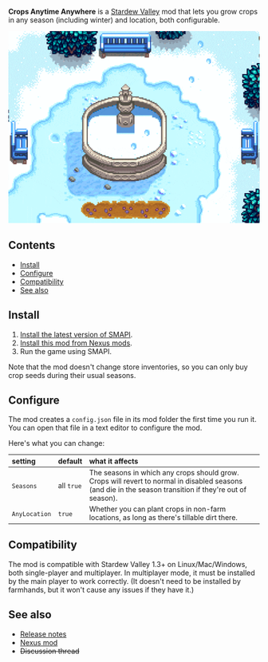 **Crops Anytime Anywhere** is a [Stardew Valley](http://stardewvalley.net/) mod that lets you grow
crops in any season (including winter) and location, both configurable. 

![](screenshot.gif)

## Contents
* [Install](#install)
* [Configure](#configure)
* [Compatibility](#compatibility)
* [See also](#see-also)

## Install
1. [Install the latest version of SMAPI](https://smapi.io/).
2. [Install this mod from Nexus mods](https://www.nexusmods.com/stardewvalley/mods/3000).
3. Run the game using SMAPI.

Note that the mod doesn't change store inventories, so you can only buy crop seeds during their
usual seasons.

## Configure
The mod creates a `config.json` file in its mod folder the first time you run it. You can open that
file in a text editor to configure the mod.

Here's what you can change:

setting        | default    | what it affects
:------------- | :--------- | :------------------
`Seasons`      | all `true` | The seasons in which any crops should grow. Crops will revert to normal in disabled seasons (and die in the season transition if they're out of season).
`AnyLocation`  | `true`     | Whether you can plant crops in non-farm locations, as long as there's tillable dirt there.

## Compatibility
The mod is compatible with Stardew Valley 1.3+ on Linux/Mac/Windows, both single-player and
multiplayer. In multiplayer mode, it must be installed by the main player to work correctly. (It
doesn't need to be installed by farmhands, but it won't cause any issues if they have it.)

## See also
* [Release notes](release-notes.md)
* [Nexus mod](https://www.nexusmods.com/stardewvalley/mods/3000)
* ~~Discussion thread~~
